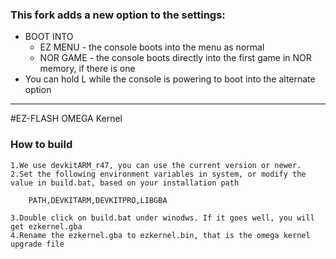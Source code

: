 ### This fork adds a new option to the settings:

* BOOT INTO
  * EZ MENU  - the console boots into the menu as normal
  * NOR GAME - the console boots directly into the first game in NOR memory, if there is one
* You can hold L while the console is powering to boot into the alternate option

---

#EZ-FLASH OMEGA Kernel

### How to build 

    1.We use devkitARM_r47, you can use the current version or newer.
    2.Set the following environment variables in system, or modify the value in build.bat, based on your installation path
 
        PATH,DEVKITARM,DEVKITPRO,LIBGBA

    3.Double click on build.bat under winodws. If it goes well, you will get ezkernel.gba
    4.Rename the ezkernel.gba to ezkernel.bin, that is the omega kernel upgrade file